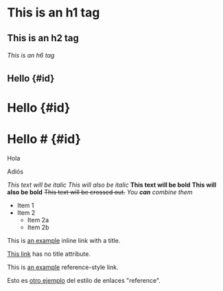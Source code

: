 # This is an h1 tag 
## This is an h2 tag
###### This is an h6 tag 

Hello {#id}
----- 
# Hello {#id} 
# Hello # {#id}

Hola

Adiós 

*This text will be italic* _This will also be italic_ **This text will be bold** __This will also be bold__ ~~This text will be crossed out.~~ _You **can** combine them_

* Item 1 
* Item 2 
    * Item 2a 
    * Item 2b 
    
This is [an example](http://example.com/ "Title") inline link with a title. 
 
[This link](http://example.net/) has no title attribute. 
 
This is [an example][id] reference-style link. 
 
[id]: http://example.com/  "Optional Title Here"

Esto es [otro ejemplo][id] del estilo de enlaces "reference". 
 
[id]: http://www.ull.es/  "Universidad de La Laguna"
